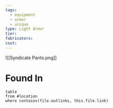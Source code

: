 ```yaml
---
tags:
  - equipment
  - armor
  - unique
type: Light Armor
tier: 
fabricators: 
cost:
---
```

![[Syndicate Pants.png]]
# Found In
```dataview
table
from #location 
where contains(file.outlinks, this.file.link)
```
